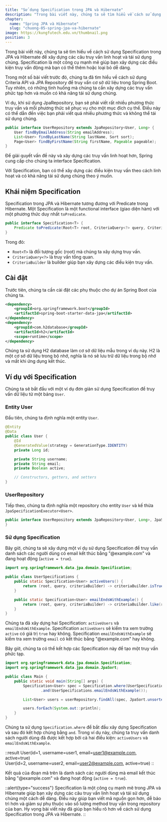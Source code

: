 ```yaml
---
title: "Sử dụng Specification trong JPA và Hibernate"
description: "Trong bài viết này, chúng ta sẽ tìm hiểu về cách sử dụng Specification trong JPA và Hibernate để xây dựng các câu truy vấn linh hoạt và tái sử dụng chúng. Specification là một công cụ mạnh mẽ giúp bạn xây dựng các điều kiện truy vấn động mà bạn có thể thêm hoặc loại bỏ dễ dàng"
chapter:
  name: "Spring JPA và Hibernate"
  slug: "chuong-05-spring-jpa-va-hibernate"
image: https://kungfutech.edu.vn/thumbnail.png
position: 3
---
```


Trong bài viết này, chúng ta sẽ tìm hiểu về cách sử dụng Specification trong JPA và Hibernate để xây dựng các câu truy vấn linh hoạt và tái sử dụng chúng. Specification là một công cụ mạnh mẽ giúp bạn xây dựng các điều kiện truy vấn động mà bạn có thể thêm hoặc loại bỏ dễ dàng.

Trong một số bài viết trước đó, chúng ta đã tìm hiểu về cách sử dụng Criteria API và JPA Repository để truy vấn cơ sở dữ liệu trong Spring Boot. Tuy nhiên, có những tình huống mà chúng ta cần xây dựng các truy vấn phức tạp hơn và muốn có khả năng tái sử dụng chúng.

Ví dụ, khi sử dụng JpaRepository, bạn sẽ phải viết rất nhiều phương thức truy vấn và mỗi phương thức sẽ phục vụ cho một mục đích cụ thể. Điều này có thể dẫn đến việc bạn phải viết quá nhiều phương thức và không thể tái sử dụng chúng.

```java
public interface UserRepository extends JpaRepository<User, Long> {
    User findByEmailAddress(String emailAddress);
    List<User> findByLastName(String lastName, Sort sort);
    Page<User> findByFirstName(String firstName, Pageable pageable);
}
```

Để giải quyết vấn đề này và xây dựng các truy vấn linh hoạt hơn, Spring cung cấp cho chúng ta interface Specification.

Với Specification, bạn có thể xây dựng các điều kiện truy vấn theo cách linh hoạt và có khả năng tái sử dụng chúng theo ý muốn.

## Khái niệm Specification

Specification trong JPA và Hibernate tương đương với Predicate trong Hibernate. Một Specification là một functional interface (giao diện hàm) với một phương thức duy nhất `toPredicate`.

```java
public interface Specification<T> {
    Predicate toPredicate(Root<T> root, CriteriaQuery<?> query, CriteriaBuilder criteriaBuilder);
}
```

Trong đó:

- `Root<T>` là đối tượng gốc (root) mà chúng ta xây dựng truy vấn.
- `CriteriaQuery<?>` là truy vấn tổng quan.
- `CriteriaBuilder` là builder giúp bạn xây dựng các điều kiện truy vấn.

## Cài đặt

Trước tiên, chúng ta cần cài đặt các phụ thuộc cho dự án Spring Boot của chúng ta.

```xml
<dependency>
    <groupId>org.springframework.boot</groupId>
    <artifactId>spring-boot-starter-data-jpa</artifactId>
</dependency>
<dependency>
    <groupId>com.h2database</groupId>
    <artifactId>h2</artifactId>
    <scope>runtime</scope>
</dependency>
```

Chúng ta sử dụng H2 database làm cơ sở dữ liệu mẫu trong ví dụ này. H2 là một cơ sở dữ liệu trong bộ nhớ, nghĩa là nó sẽ lưu trữ dữ liệu trong bộ nhớ và mất khi ứng dụng kết thúc.

## Ví dụ với Specification

Chúng ta sẽ bắt đầu với một ví dụ đơn giản sử dụng Specification để truy vấn dữ liệu từ một bảng `User`.

### Entity User

Đầu tiên, chúng ta định nghĩa một entity `User`.

```java
@Entity
@Data
public class User {
    @Id
    @GeneratedValue(strategy = GenerationType.IDENTITY)
    private Long id;

    private String username;
    private String email;
    private Boolean active;

    // Constructors, getters, and setters
}
```

### UserRepository

Tiếp theo, chúng ta định nghĩa một repository cho entity `User` và kế thừa `JpaSpecificationExecutor<User>`.

```java
public interface UserRepository extends JpaRepository<User, Long>, JpaSpecificationExecutor<User> {
}
```

### Sử dụng Specification

Bây giờ, chúng ta sẽ xây dựng một ví dụ sử dụng Specification để truy vấn danh sách các người dùng có email kết thúc bằng "@example.com" và đang hoạt động (`active = true`).

```java
import org.springframework.data.jpa.domain.Specification;

public class UserSpecifications {
    public static Specification<User> activeUsers() {
        return (root, query, criteriaBuilder) -> criteriaBuilder.isTrue(root.get("active"));
    }

    public static Specification<User> emailEndsWithExample() {
        return (root, query, criteriaBuilder) -> criteriaBuilder.like(root.get("email"), "%@example.com");
    }
}
```

Chúng ta đã xây dựng hai Specification: `activeUsers` và `emailEndsWithExample`. Specification `activeUsers` sẽ kiểm tra xem trường `active` có giá trị `true` hay không. Specification `emailEndsWithExample` sẽ kiểm tra xem trường `email` có kết thúc bằng "@example.com" hay không.

Bây giờ, chúng ta có thể kết hợp các Specification này để tạo một truy vấn phức tạp.

```java
import org.springframework.data.jpa.domain.Specification;
import org.springframework.data.jpa.domain.JpaSort;

public class Main {
    public static void main(String[] args) {
        Specification<User> spec = Specification.where(UserSpecifications.activeUsers())
                .and(UserSpecifications.emailEndsWithExample());

        List<User> users = userRepository.findAll(spec, JpaSort.unsorted());

        users.forEach(System.out::println);
    }
}
```

Chúng ta sử dụng `Specification.where` để bắt đầu xây dựng Specification và sau đó kết hợp chúng bằng `and`. Trong ví dụ này, chúng ta truy vấn danh sách người dùng đã được kết hợp bởi cả hai điều kiện: `activeUsers` và `emailEndsWithExample`.

::result
User(id=1, username=user1, email=user1@example.com, active=true)</br>
User(id=2, username=user2, email=user2@example.com, active=true)
::

Kết quả của đoạn mã trên là danh sách các người dùng mà email kết thúc bằng "@example.com" và đang hoạt động (`active = true`).

::alert{type="success"}
Specification là một công cụ mạnh mẽ trong JPA và Hibernate giúp bạn xây dựng các câu truy vấn linh hoạt và tái sử dụng chúng một cách dễ dàng. Điều này giúp bạn viết mã nguồn gọn hơn, dễ bảo trì hơn và giảm sự phụ thuộc vào số lượng method truy vấn trong repository của bạn. Hy vọng bài viết này đã giúp bạn hiểu rõ hơn về cách sử dụng Specification trong JPA và Hibernate.
::
